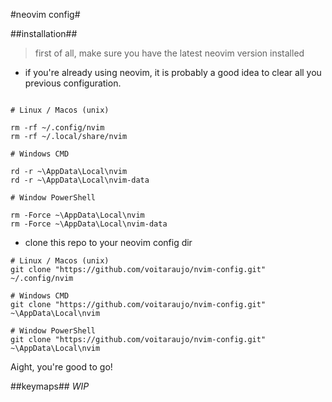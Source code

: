 #neovim config#

##installation##

> first of all, make sure you have the latest neovim version installed

- if you're already using neovim, it is probably a good idea to clear all you previous configuration.
```

# Linux / Macos (unix)

rm -rf ~/.config/nvim
rm -rf ~/.local/share/nvim

# Windows CMD

rd -r ~\AppData\Local\nvim
rd -r ~\AppData\Local\nvim-data

# Window PowerShell

rm -Force ~\AppData\Local\nvim
rm -Force ~\AppData\Local\nvim-data

```

- clone this repo to your neovim config dir
```
# Linux / Macos (unix)
git clone "https://github.com/voitaraujo/nvim-config.git" ~/.config/nvim

# Windows CMD
git clone "https://github.com/voitaraujo/nvim-config.git" ~\AppData\Local\nvim

# Window PowerShell
git clone "https://github.com/voitaraujo/nvim-config.git" ~\AppData\Local\nvim

```

Aight, you're good to go!

##keymaps##
_WIP_
